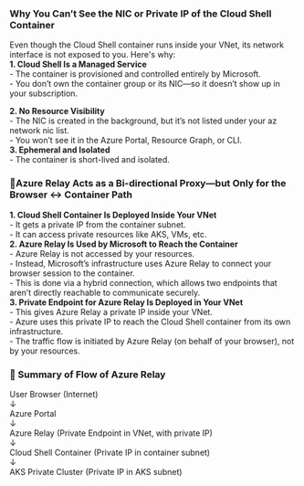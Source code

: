 ### Why You Can’t See the NIC or Private IP of the Cloud Shell Container  

Even though the Cloud Shell container runs inside your VNet, its network interface is not exposed to you. Here's why:  
 **1. Cloud Shell Is a Managed Service**   
    - The container is provisioned and controlled entirely by Microsoft.    
	- You don’t own the container group or its NIC—so it doesn’t show up in your subscription.  

 **2. No Resource Visibility**  
	- The NIC is created in the background, but it’s not listed under your az network nic list.    
	- You won’t see it in the Azure Portal, Resource Graph, or CLI.     
 **3. Ephemeral and Isolated**     
	- The container is short-lived and isolated.     


### 🔌Azure Relay Acts as a Bi-directional Proxy—but Only for the Browser ↔ Container Path  
**1. Cloud Shell Container Is Deployed Inside Your VNet**     
	- It gets a private IP from the container subnet.     
	- It can access private resources like AKS, VMs, etc.     
 **2. Azure Relay Is Used by Microsoft to Reach the Container**    
	- Azure Relay is not accessed by your resources.     
	- Instead, Microsoft’s infrastructure uses Azure Relay to connect your browser session to the container.         
	- This is done via a hybrid connection, which allows two endpoints that aren’t directly reachable to communicate securely.      
 **3. Private Endpoint for Azure Relay Is Deployed in Your VNet**    
	- This gives Azure Relay a private IP inside your VNet.      
	- Azure uses this private IP to reach the Cloud Shell container from its own infrastructure.     
	- The traffic flow is initiated by Azure Relay (on behalf of your browser), not by your resources.     


### 🔁 Summary of Flow of Azure Relay

User Browser (Internet)  
       	↓    
Azure Portal  
    	↓     
Azure Relay (Private Endpoint in VNet, with private IP)  
    	↓  
Cloud Shell Container (Private IP in container subnet)  
    	↓  
AKS Private Cluster (Private IP in AKS subnet)  

